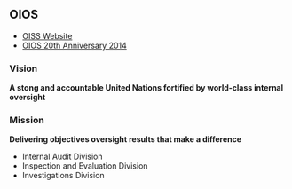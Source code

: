 ## OIOS

* [OISS Website](https://oios.un.org/)
* [OIOS 20th Anniversary 2014](https://www.youtube.com/watch?v=uWg_NSkz08o) 
### Vision
**A stong and accountable United Nations fortified by world-class internal oversight**

### Mission
**Delivering objectives oversight results that make a difference**
   * Internal Audit Division
   * Inspection and Evaluation Division
   * Investigations Division
